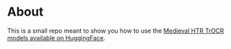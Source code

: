 # About

This is a small repo meant to show you how to use the [Medieval HTR TrOCR models available on HuggingFace](https://huggingface.co/collections/medieval-data/trocr-medieval-htr-66871faba03abfbb1b66ab69).